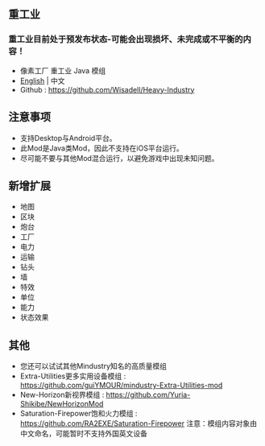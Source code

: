 ## 重工业
### 重工业目前处于预发布状态-可能会出现损坏、未完成或不平衡的内容！
- 像素工厂 重工业 Java 模组
- [English](README.md) | 中文
- Github : https://github.com/Wisadell/Heavy-Industry
## 注意事项
- 支持Desktop与Android平台。
- 此Mod是Java类Mod，因此不支持在iOS平台运行。
- 尽可能不要与其他Mod混合运行，以避免游戏中出现未知问题。
## 新增扩展
- 地图
- 区块
- 炮台
- 工厂
- 电力
- 运输
- 钻头
- 墙
- 特效
- 单位
- 能力
- 状态效果
## 其他
- 您还可以试试其他Mindustry知名的高质量模组
- Extra-Utilities更多实用设备模组 : https://github.com/guiYMOUR/mindustry-Extra-Utilities-mod
- New-Horizon新视界模组 : https://github.com/Yuria-Shikibe/NewHorizonMod
- Saturation-Firepower饱和火力模组 : https://github.com/RA2EXE/Saturation-Firepower 注意：模组内容对象由中文命名，可能暂时不支持外国英文设备
